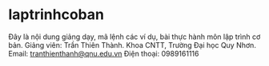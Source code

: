 # laptrinhcoban
Đây là nội dung giảng dạy, mã lệnh các ví dụ, bài thực hành môn lập trình cơ bản.
Giảng viên: Trần Thiên Thành.
Khoa CNTT, Trường Đại học Quy Nhơn.
Email: tranthienthanh@qnu.edu.vn
Điện thoại: 0989161116
